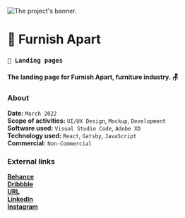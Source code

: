 ![The project's banner.](https:example.com/)
# 📌 Furnish Apart
### `🛬 Landing pages`
#### The landing page for Furnish Apart, furniture industry. 🪑
### About
**Date:** `March 2022`\
**Scope of activities:** `UI/UX Design`, `Mockup`, `Development`\
**Software used:** `Visual Studio Code`, `Adobe XD`\
**Technology used:** `React`, `Gatsby`, `JavaScript`\
**Commercial:** `Non-Commercial`

### External links
**[Behance](https://behance.net/)**\
**[Dribbble](https://dribbble.com/)**\
**[URL](https://example.com/)**\
**[LinkedIn](https://linkedin.com/)**\
**[Instagram](https://www.instagram.com/)**
